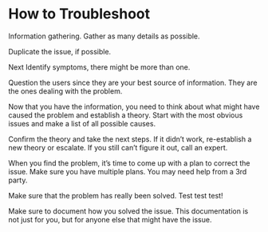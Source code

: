 # How to Troubleshoot

Information gathering.  Gather as many details as possible. 

Duplicate the issue, if possible.

Next Identify symptoms, there might be more than one.

Question the users since they are your best source of information. They are the ones dealing with the problem.

Now that you have the information, you need to think about what might have caused the problem and establish a theory. Start with the most obvious issues and make a list of all possible causes.

Confirm the theory and take the next steps.  If it didn’t work, re-establish a new theory or escalate.  If you still can’t figure it out, call an expert.

When you find the problem, it’s time to come up with a plan to correct the issue. Make sure you have multiple plans.  You may need help from a 3rd party.

Make sure that the problem has really been solved.  Test test test!

Make sure to document how you solved the issue.  This documentation is not just for you, but for anyone else that might have the issue.
